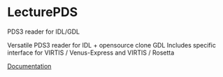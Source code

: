 # LecturePDS
PDS3 reader for IDL/GDL

Versatile PDS3 reader for IDL + opensource clone GDL
Includes specific interface for VIRTIS / Venus-Express and VIRTIS / Rosetta

[Documentation](Virtispds_3.2.pdf)

